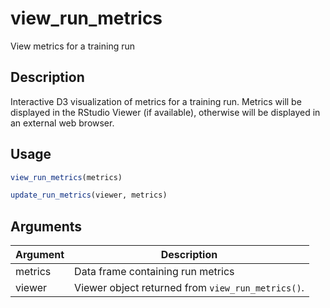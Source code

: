 # view_run_metrics


View metrics for a training run




## Description

Interactive D3 visualization of metrics for a training run. Metrics will
be displayed in the RStudio Viewer (if available), otherwise will be
displayed in an external web browser.





## Usage
```r
view_run_metrics(metrics)

update_run_metrics(viewer, metrics)
```




## Arguments


Argument      |Description
------------- |----------------
metrics | Data frame containing run metrics
viewer | Viewer object returned from ``view_run_metrics()``.






